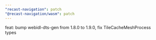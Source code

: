 ```yaml
---
"recast-navigation": patch
"@recast-navigation/wasm": patch
---
```


feat: bump webidl-dts-gen from 1.8.0 to 1.9.0, fix TileCacheMeshProcess types
